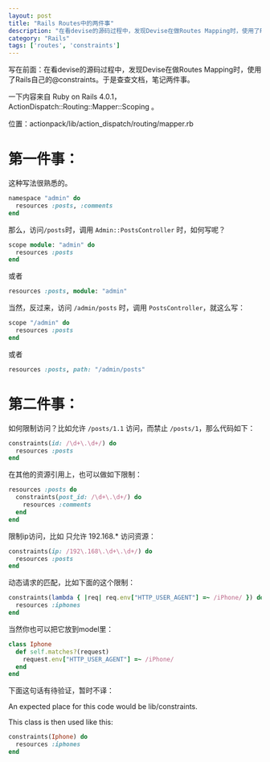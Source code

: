 ```yaml
---
layout: post
title: "Rails Routes中的两件事"
description: "在看devise的源码过程中，发现Devise在做Routes Mapping时，使用了Rails自己的@constraints。于是查查文档，笔记两件事。"
category: "Rails"
tags: ['routes', 'constraints']
---
```


写在前面：在看devise的源码过程中，发现Devise在做Routes Mapping时，使用了Rails自己的@constraints。于是查查文档，笔记两件事。

一下内容来自 Ruby on Rails 4.0.1， ActionDispatch::Routing::Mapper::Scoping 。

位置：actionpack/lib/action_dispatch/routing/mapper.rb

# 第一件事：

这种写法很熟悉的。

```ruby
namespace "admin" do
  resources :posts, :comments
end
```

那么，访问`/posts`时，调用 `Admin::PostsController` 时，如何写呢？

```ruby
scope module: "admin" do
  resources :posts
end
```

或者

```ruby
resources :posts, module: "admin"
```

当然，反过来，访问 `/admin/posts` 时，调用 `PostsController`，就这么写：

```ruby
scope "/admin" do
  resources :posts
end
```

或者

```ruby
resources :posts, path: "/admin/posts"
```

# 第二件事：

如何限制访问？比如允许 `/posts/1.1` 访问，而禁止 `/posts/1`，那么代码如下：

```ruby
constraints(id: /\d+\.\d+/) do
  resources :posts
end
```

在其他的资源引用上，也可以做如下限制：

```ruby
resources :posts do
  constraints(post_id: /\d+\.\d+/) do
    resources :comments
  end
end
```

限制ip访问，比如 只允许 192.168.* 访问资源：

```ruby
constraints(ip: /192\.168\.\d+\.\d+/) do
  resources :posts
end
```

动态请求的匹配，比如下面的这个限制：

```ruby
constraints(lambda { |req| req.env["HTTP_USER_AGENT"] =~ /iPhone/ }) do
  resources :iphones
end
```

当然你也可以把它放到model里：

```ruby
class Iphone
  def self.matches?(request)
    request.env["HTTP_USER_AGENT"] =~ /iPhone/
  end
end
```

下面这句话有待验证，暂时不译：

An expected place for this code would be lib/constraints.

This class is then used like this:

```ruby
constraints(Iphone) do
  resources :iphones
end
```




